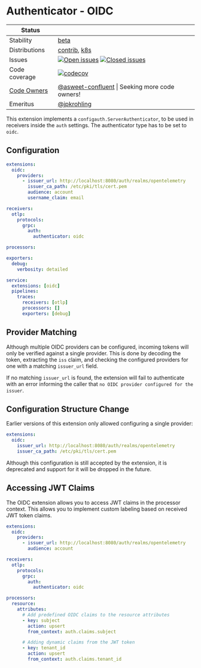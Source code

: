 # Authenticator - OIDC

<!-- status autogenerated section -->
| Status        |           |
| ------------- |-----------|
| Stability     | [beta]  |
| Distributions | [contrib], [k8s] |
| Issues        | [![Open issues](https://img.shields.io/github/issues-search/open-telemetry/opentelemetry-collector-contrib?query=is%3Aissue%20is%3Aopen%20label%3Aextension%2Foidcauth%20&label=open&color=orange&logo=opentelemetry)](https://github.com/open-telemetry/opentelemetry-collector-contrib/issues?q=is%3Aopen+is%3Aissue+label%3Aextension%2Foidcauth) [![Closed issues](https://img.shields.io/github/issues-search/open-telemetry/opentelemetry-collector-contrib?query=is%3Aissue%20is%3Aclosed%20label%3Aextension%2Foidcauth%20&label=closed&color=blue&logo=opentelemetry)](https://github.com/open-telemetry/opentelemetry-collector-contrib/issues?q=is%3Aclosed+is%3Aissue+label%3Aextension%2Foidcauth) |
| Code coverage | [![codecov](https://codecov.io/github/open-telemetry/opentelemetry-collector-contrib/graph/main/badge.svg?component=extension_oidc)](https://app.codecov.io/gh/open-telemetry/opentelemetry-collector-contrib/tree/main/?components%5B0%5D=extension_oidc&displayType=list) |
| [Code Owners](https://github.com/open-telemetry/opentelemetry-collector-contrib/blob/main/CONTRIBUTING.md#becoming-a-code-owner)    | [@asweet-confluent](https://www.github.com/asweet-confluent) \| Seeking more code owners! |
| Emeritus      | [@jpkrohling](https://www.github.com/jpkrohling) |

[beta]: https://github.com/open-telemetry/opentelemetry-collector/blob/main/docs/component-stability.md#beta
[contrib]: https://github.com/open-telemetry/opentelemetry-collector-releases/tree/main/distributions/otelcol-contrib
[k8s]: https://github.com/open-telemetry/opentelemetry-collector-releases/tree/main/distributions/otelcol-k8s
<!-- end autogenerated section -->

This extension implements a `configauth.ServerAuthenticator`, to be used in receivers inside the `auth` settings. The authenticator type has to be set to `oidc`.

## Configuration

```yaml
extensions:
  oidc:
    providers:
      - issuer_url: http://localhost:8080/auth/realms/opentelemetry
        issuer_ca_path: /etc/pki/tls/cert.pem
        audience: account
        username_claim: email

receivers:
  otlp:
    protocols:
      grpc:
        auth:
          authenticator: oidc

processors:

exporters:
  debug:
    verbosity: detailed

service:
  extensions: [oidc]
  pipelines:
    traces:
      receivers: [otlp]
      processors: []
      exporters: [debug]
```

## Provider Matching

Although multiple OIDC providers can be configured, incoming tokens will only be verified against a single provider. This is done by decoding the token, extracting the `iss` claim, and checking the configured providers for one with a matching `issuer_url` field.

If no matching `issuer_url` is found, the extension will fail to authenticate with an error informing the caller that `no OIDC provider configured for the issuer`.

## Configuration Structure Change

Earlier versions of this extension only allowed configuring a single provider:
```yaml
extensions:
  oidc:
    issuer_url: http://localhost:8080/auth/realms/opentelemetry
    issuer_ca_path: /etc/pki/tls/cert.pem
```

Although this configuration is still accepted by the extension, it is deprecated and support for it will be dropped in the future.

## Accessing JWT Claims

The OIDC extension allows you to access JWT claims in the processor context.
This allows you to implement custom labeling based on received JWT token claims.

```yaml
extensions:
  oidc:
    providers:
      - issuer_url: http://localhost:8080/auth/realms/opentelemetry
        audience: account

receivers:
  otlp:
    protocols:
      grpc:
        auth:
          authenticator: oidc

processors:
  resource:
    attributes:
      # Add predefined OIDC claims to the resource attributes
      - key: subject
        action: upsert
        from_context: auth.claims.subject

      # Adding dynamic claims from the JWT token
      - key: tenant_id
        action: upsert
        from_context: auth.claims.tenant_id
```
